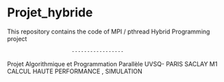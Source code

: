 # Projet_hybride
This repository contains the code of  MPI / pthread Hybrid Programming project

                         -----------------
Projet Algorithmique et Programmation Parallèle
UVSQ- PARIS SACLAY
M1 CALCUL HAUTE PERFORMANCE , SIMULATION 

